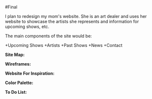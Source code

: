#Final

I plan to redesign my mom's website. She is an art dealer and uses her website to showcase the artists she represents and information for upcoming shows, etc.

The main components of the site would be:

+Upcoming Shows
+Artists
+Past Shows
+News
+Contact

__Site Map:__

__Wireframes:__

__Website For Inspiration:__

__Color Palette:__

__To Do List:__
